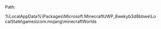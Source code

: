 Path:  

%LocalAppData%\Packages\Microsoft.MinecraftUWP_8wekyb3d8bbwe\LocalState\games\com.mojang\minecraftWorlds

